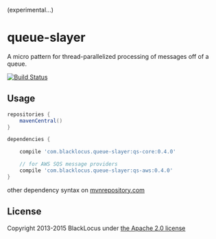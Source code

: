 (experimental...)

queue-slayer
============
A micro pattern for thread-parallelized processing of messages off of a queue.

[![Build Status](https://travis-ci.org/blacklocus/queue-slayer.svg?branch=passthru-wait-time-sqs)](https://travis-ci.org/blacklocus/queue-slayer)


## Usage ##

```gradle
repositories {
    mavenCentral()
}

dependencies {

    compile 'com.blacklocus.queue-slayer:qs-core:0.4.0'

    // for AWS SQS message providers
    compile 'com.blacklocus.queue-slayer:qs-aws:0.4.0'
}
```

other dependency syntax on [mvnrepository.com](http://mvnrepository.com/artifact/com.blacklocus.queue-slayer/qs-worker-core/0.4.0)



## License ##

Copyright 2013-2015 BlackLocus under [the Apache 2.0 license](LICENSE)
